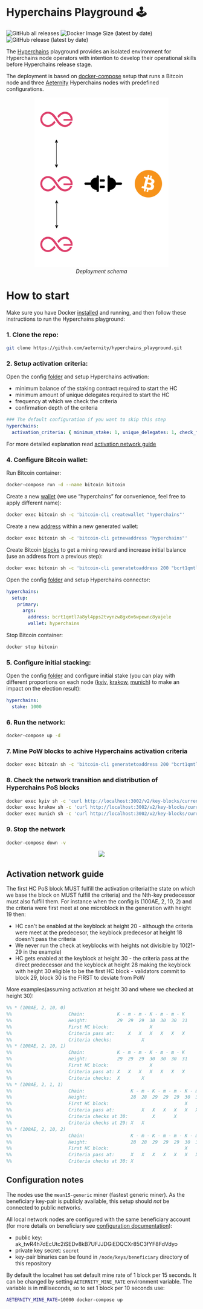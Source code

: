 # Hyperchains Playground 🕹️

![GitHub all releases](https://img.shields.io/github/downloads/aeternity/hyperchains_privatenet/total) ![Docker Image Size (latest by date)](https://img.shields.io/docker/image-size/aeternity/aeternity) ![GitHub release (latest by date)](https://img.shields.io/github/v/release/aeternity/hyperchains_privatenet)

The [Hyperchains](https://github.com/aeternity/hyperchains-whitepaper) playground provides an isolated environment for Hyperchains node operators with intention to develop their operational skills before Hyperchains release stage.

The deployment is based on [docker-compose](https://docs.docker.com/compose/) setup that runs a Bitcoin node and three [Aeternity](https://github.com/aeternity/aeternity) Hyperchains nodes with predefined configurations.

<p align="center">
  <img src="docs/images/Setup.png" title="hover text">
    <br>
    <em>Deployment schema</em>
</p>

# How to start

Make sure you have Docker [installed](https://docs.docker.com/engine/install/) and running, and then follow these instructions to run the Hyperchains playground:

### 1. Clone the repo:
```bash
git clone https://github.com/aeternity/hyperchains_playground.git
```

### 2. Setup activation criteria:

Open the config [folder](https://github.com/aeternity/hyperchains_playground/tree/master/config/aeternity) and setup Hyperchains activation:

- minimum balance of the staking contract required to start the HC
- minimum amount of unique delegates required to start the HC
- frequency at which we check the criteria
- confirmation depth of the criteria
 
```yaml
### The default configuration if you want to skip this step
hyperchains:
  activation_criteria: { minimum_stake: 1, unique_delegates: 1, check_frequency: 1, confirmation_depth: 0}
```

For more detailed explanation read [activation network guide](#activation-network-guide)

### 4. Configure Bitcoin wallet:

Run Bitcoin container:

```bash
docker-compose run -d --name bitcoin bitcoin
```

Create a new [wallet](https://developer.bitcoin.org/reference/rpc/createwallet.html) (we use “hyperchains” for convenience, feel free to apply different name):

```bash
docker exec bitcoin sh -c 'bitcoin-cli createwallet "hyperchains"'
```

Create a new [address](https://developer.bitcoin.org/reference/rpc/getnewaddress.html) within a new generated wallet:

```bash
docker exec bitcoin sh -c 'bitcoin-cli getnewaddress "hyperchains"'
```

Create Bitcoin [blocks](https://developer.bitcoin.org/reference/rpc/generatetoaddress.html) to get a mining reward and increase initial balance (use an address from a previous step):

```bash
docker exec bitcoin sh -c 'bitcoin-cli generatetoaddress 200 "bcrt1qmtl7a8yl4pps2tvynzw8gx6v6wpewnc8yajele"'
```

Open the config [folder](https://github.com/aeternity/hyperchains_playground/tree/master/config/aeternity) and setup Hyperchains connector:

```yaml
hyperchains:
  setup:
    primary:
      args:
        address: bcrt1qmtl7a8yl4pps2tvynzw8gx6v6wpewnc8yajele
        wallet: hyperchains
```        

Stop Bitcoin container:

```bash
docker stop bitcoin
```

### 5. Configure initial stacking:

Open the config [folder](https://github.com/aeternity/hyperchains_playground/tree/master/config/aeternity) and configure initial stake (you can play with different proportions on each node ([kyiv](https://github.com/aeternity/hyperchains_playground/blob/master/config/aeternity/kyiv.yaml), [krakow](https://github.com/aeternity/hyperchains_playground/blob/master/config/aeternity/krakow.yaml), [munich](https://github.com/aeternity/hyperchains_playground/blob/master/config/aeternity/munich.yaml)) to make an impact on the election result):

```yaml
hyperchains:
  stake: 1000
```

### 6. Run the network:
```bash
docker-compose up -d
```

### 7. Mine PoW blocks to achive Hyperchains activation criteria 
```bash
docker exec bitcoin sh -c 'bitcoin-cli generatetoaddress 200 "bcrt1qmtl7a8yl4pps2tvynzw8gx6v6wpewnc8yajele"'
```

### 8. Check the network transition and distribution of Hyperchains PoS blocks
```bash
docker exec kyiv sh -c 'curl http://localhost:3002/v2/key-blocks/current'
docker exec krakow sh -c 'curl http://localhost:3002/v2/key-blocks/current'
docker exec munich sh -c 'curl http://localhost:3002/v2/key-blocks/current'
```

### 9. Stop the network

```bash
docker-compose down -v
```

<p align="center">
  <img src="docs/images/Playground.gif">
</p>


## Activation network guide

The first HC PoS block MUST fulfill the activation criteria(the state on which we base the block on MUST fulfill the criteria) and the Nth-key predecessor must also fulfill them.
For instance when the config is (100AE, 2, 10, 2) and the criteria were first meet at one microblock in the generation with height 19 then:

- HC can't be enabled at the keyblock at height 20 - although the criteria were meet at the predecesor, the keyblock predecesor at height 18 doesn't pass the criteria
- We never run the check at keyblocks with heights not divisible by 10(21-29 in the example) 
- HC gets enabled at the keyblock at height 30 - the criteria pass at the direct predecessor and the keyblock at height 28 making the keyblock with height 30 eligible to be the first HC block - validators commit to block 29, block 30 is the FIRST to deviate from PoW

More examples(assuming activation at height 30 and where we checked at height 30):

```erlang
%% * (100AE, 2, 10, 0)
%%                     Chain:            K - m - m - K - m - m - K
%%                     Height:           29  29  29  30  30  30  31
%%                     First HC block:               X
%%                     Criteria pass at:     X   X   X   X   X   X
%%                     Criteria checks:           X
%% * (100AE, 2, 10, 1)
%%                     Chain:            K - m - m - K - m - m - K
%%                     Height:           29  29  29  30  30  30  31
%%                     First HC block:               X
%%                     Criteria pass at: X   X   X   X   X   X   X
%%                     Criteria checks:  X        X
%% * (100AE, 2, 1, 1)
%%                     Chain:                 K - m - K - m - m - K - m - m - K
%%                     Height:                28  28  29  29  29  30  30  30  31
%%                     First HC block:                            X
%%                     Criteria pass at:          X   X   X   X   X   X   X   X
%%                     Criteria checks at 30:         X       X
%%                     Criteria checks at 29: X   X
%% * (100AE, 2, 10, 2)
%%                     Chain:                 K - m - K - m - m - K - m - m - K
%%                     Height:                28  28  29  29  29  30  30  30  31
%%                     First HC block:                            X
%%                     Criteria pass at:      X   X   X   X   X   X   X   X   X
%%                     Criteria checks at 30: X         
```


## Configuration notes

The nodes use the `mean15-generic` miner (fastest generic miner).
As the beneficiary key-pair is publicly available, this setup should *not* be connected to public networks.

All local network nodes are configured with the same beneficiary account (for more details on beneficiary see [configuration documentation](https://github.com/aeternity/aeternity/blob/master/docs/configuration.md#beneficiary-account)):
- public key: ak_twR4h7dEcUtc2iSEDv8kB7UFJJDGiEDQCXr85C3fYF8FdVdyo
- private key secret: `secret`
- key-pair binaries can be found in `/node/keys/beneficiary` directory of this repository

By default the localnet has set default mine rate of 1 block per 15 seconds.
It can be changed by setting `AETERNITY_MINE_RATE` environment variable.
The variable is in milliseconds, so to set 1 block per 10 seconds use:

```bash
AETERNITY_MINE_RATE=10000 docker-compose up
```
